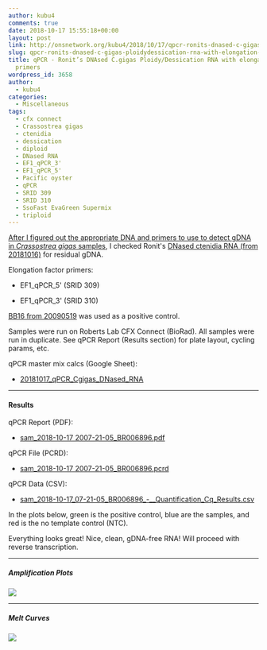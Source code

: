 ```yaml
---
author: kubu4
comments: true
date: 2018-10-17 15:55:18+00:00
layout: post
link: http://onsnetwork.org/kubu4/2018/10/17/qpcr-ronits-dnased-c-gigas-ploidydessication-rna-with-elongation-factor-primers/
slug: qpcr-ronits-dnased-c-gigas-ploidydessication-rna-with-elongation-factor-primers
title: qPCR - Ronit’s DNAsed C.gigas Ploidy/Dessication RNA with elongation factor
  primers
wordpress_id: 3658
author:
  - kubu4
categories:
  - Miscellaneous
tags:
  - cfx connect
  - Crassostrea gigas
  - ctenidia
  - dessication
  - diploid
  - DNased RNA
  - EF1_qPCR_3'
  - EF1_qPCR_5'
  - Pacific oyster
  - qPCR
  - SRID 309
  - SRID 310
  - SsoFast EvaGreen Supermix
  - triploid
---
```


[After I figured out the appropriate DNA and primers to use to detect gDNA in _Crassostrea gigas_ samples](http://onsnetwork.org/kubu4/2018/10/16/qpcr-c-gigas-primer-and-gdna-tests-with-18s-and-ef1-primers/), I checked Ronit's [DNased ctenidia RNA (from 20181016)](http://onsnetwork.org/kubu4/2018/10/16/dnase-treatment-ronits-c-gigas-ploiyddessication-ctenidia-rna/) for residual gDNA.

Elongation factor primers:





  * EF1_qPCR_5' (SRID 309)


  * EF1_qPCR_3' (SRID 310)



[BB16 from 20090519](http://onsnetwork.org/kubu4/2009/05/15/gdna-isolation-macs-bb-and-dh-site-samples/) was used as a positive control.

Samples were run on Roberts Lab CFX Connect (BioRad). All samples were run in duplicate. See qPCR Report (Results section) for plate layout, cycling params, etc.

qPCR master mix calcs (Google Sheet):





  * [20181017_qPCR_Cgigas_DNased_RNA](https://docs.google.com/spreadsheets/d/1Q038zsxrqSUfMNTC88jXC6Fu--jfFZZvMaff-BRMUuY/edit?usp=sharing)





* * *





#### Results



qPCR Report (PDF):





  * [sam_2018-10-17 2007-21-05_BR006896.pdf](http://owl.fish.washington.edu/Athaliana/qPCR_data/qPCR_reports/sam_2018-10-17%2007-21-05_BR006896.pdf)



qPCR File (PCRD):



  * [sam_2018-10-17 2007-21-05_BR006896.pcrd](http://owl.fish.washington.edu/scaphapoda/qPCR_data/cfx_connect_data/sam_2018-10-17%2007-21-05_BR006896.pcrd)



qPCR Data (CSV):



  * [sam_2018-10-17_07-21-05_BR006896_-__Quantification_Cq_Results.csv](http://owl.fish.washington.edu/Athaliana/qPCR_data/sam_2018-10-17_07-21-05_BR006896_-__Quantification_Cq_Results.csv)



In the plots below, green is the positive control, blue are the samples, and red is the no template control (NTC).

Everything looks great! Nice, clean, gDNA-free RNA! Will proceed with reverse transcription.



* * *





##### Amplification Plots



![](http://owl.fish.washington.edu/Athaliana/qPCR_data/sam_2018-10-17%2007-21-05_amp_plots.png)



* * *





##### Melt Curves



![](http://owl.fish.washington.edu/Athaliana/qPCR_data/sam_2018-10-17%2007-21-05_melt_plots.png)
